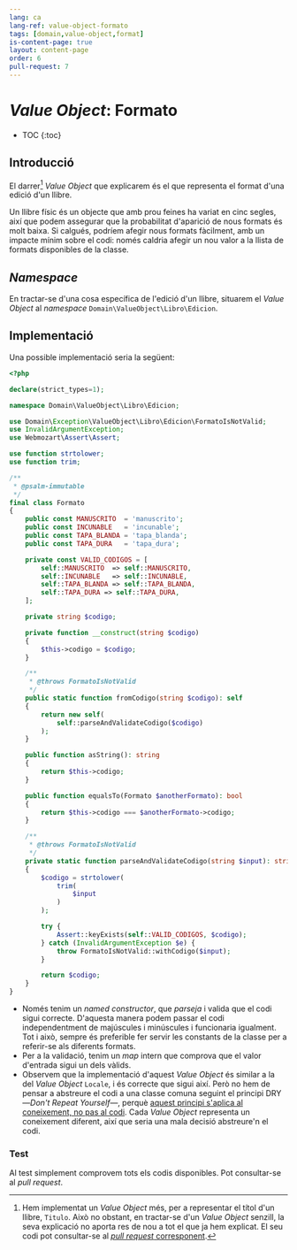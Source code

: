 ```yaml
---
lang: ca
lang-ref: value-object-formato
tags: [domain,value-object,format]
is-content-page: true
layout: content-page
order: 6
pull-request: 7
---
```


# _Value Object_: Formato

* TOC
{:toc}

## Introducció

El darrer[^1] _Value Object_ que explicarem és el que representa el format d'una edició d'un llibre.

Un llibre físic és un objecte que amb prou feines ha variat en cinc segles, així que podem assegurar que la probabilitat d'aparició de nous formats és molt baixa. Si calgués, podríem afegir nous formats fàcilment, amb un impacte mínim sobre el codi: només caldria afegir un nou valor a la llista de formats disponibles de la classe.

## _Namespace_

En tractar-se d'una cosa específica de l'edició d'un llibre, situarem el _Value Object_ al _namespace_ `Domain\ValueObject\Libro\Edicion`.

## Implementació

Una possible implementació seria la següent:

```php
<?php

declare(strict_types=1);

namespace Domain\ValueObject\Libro\Edicion;

use Domain\Exception\ValueObject\Libro\Edicion\FormatoIsNotValid;
use InvalidArgumentException;
use Webmozart\Assert\Assert;

use function strtolower;
use function trim;

/**
 * @psalm-immutable
 */
final class Formato
{
    public const MANUSCRITO  = 'manuscrito';
    public const INCUNABLE   = 'incunable';
    public const TAPA_BLANDA = 'tapa_blanda';
    public const TAPA_DURA   = 'tapa_dura';

    private const VALID_CODIGOS = [
        self::MANUSCRITO  => self::MANUSCRITO,
        self::INCUNABLE   => self::INCUNABLE,
        self::TAPA_BLANDA => self::TAPA_BLANDA,
        self::TAPA_DURA => self::TAPA_DURA,
    ];

    private string $codigo;

    private function __construct(string $codigo)
    {
        $this->codigo = $codigo;
    }

    /**
     * @throws FormatoIsNotValid
     */
    public static function fromCodigo(string $codigo): self
    {
        return new self(
            self::parseAndValidateCodigo($codigo)
        );
    }

    public function asString(): string
    {
        return $this->codigo;
    }

    public function equalsTo(Formato $anotherFormato): bool
    {
        return $this->codigo === $anotherFormato->codigo;
    }

    /**
     * @throws FormatoIsNotValid
     */
    private static function parseAndValidateCodigo(string $input): string
    {
        $codigo = strtolower(
            trim(
                $input
            )
        );

        try {
            Assert::keyExists(self::VALID_CODIGOS, $codigo);
        } catch (InvalidArgumentException $e) {
            throw FormatoIsNotValid::withCodigo($input);
        }

        return $codigo;
    }
}

```

- Només tenim un _named constructor_, que _parseja_ i valida que el codi sigui correcte. D'aquesta manera podem passar el codi independentment de majúscules i minúscules i funcionaria igualment. Tot i això, sempre és preferible fer servir les constants de la classe per a referir-se als diferents formats.
- Per a la validació, tenim un _map_ intern que comprova que el valor d'entrada sigui un dels vàlids.
- Observem que la implementació d'aquest _Value Object_ és similar a la del _Value Object_ `Locale`, i és correcte que sigui així. Però no hem de pensar a abstreure el codi a una classe comuna seguint el principi DRY —_Don't Repeat Yourself_—, perquè [aquest principi s'aplica al coneixement, no pas al codi](https://twitter.com/macerub/status/1309873361233866753?s=20). Cada _Value Object_ representa un coneixement diferent, així que seria una mala decisió abstreure'n el codi.

### Test

Al test simplement comprovem tots els codis disponibles. Pot consultar-se al _pull request_.


[^1]: Hem implementat un _Value Object_ més, per a representar el títol d'un llibre, `Titulo`. Això no obstant, en tractar-se d'un _Value Object_ senzill, la seva explicació no aporta res de nou a tot el que ja hem explicat. El seu codi pot consultar-se al [_pull request_ corresponent](https://github.com/rubenrubiob/gestor-libros/pull/8).